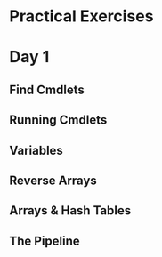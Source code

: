 # Practical Exercises

# Day 1 
## Find Cmdlets

## Running Cmdlets
## Variables
## Reverse Arrays
## Arrays & Hash Tables
## The Pipeline

